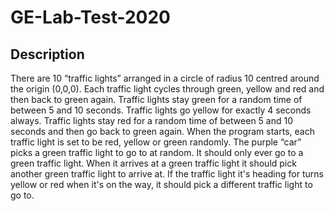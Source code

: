 # GE-Lab-Test-2020

## Description
There are 10 “traffic lights” arranged in a circle of radius 10 centred around the origin (0,0,0). Each traffic light cycles through green, yellow and red and then back to green again. Traffic lights stay green for a random time of between 5 and 10 seconds. Traffic lights go yellow for exactly 4 seconds always. Traffic lights stay red for a random time of between 5 and 10 seconds and then go back to green again. When the program starts, each traffic light is set to be red, yellow or green randomly. The purple “car” picks a green traffic light to go to at random. It should only ever go to a green traffic light. When it arrives at a green traffic light it should pick another green traffic light to arrive at. If the traffic light it's heading for turns yellow or red when it's on the way, it should pick a different traffic light to go to.